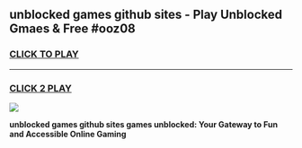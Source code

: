 
## unblocked games github sites - Play Unblocked Gmaes & Free #ooz08
<h3>
<a href="https://premium.freeplayer.one?title=unblocked_games_github_sites&ref=03M">CLICK TO PLAY</a></h3>
<hr>

<h3>
<a href="https://premium.freeplayer.one?title=unblocked_games_github_sites&ref=03M">CLICK 2 PLAY</a>
  
</h3>

<a href="https://premium.freeplayer.one?title=unblocked_games_github_sites&ref=03M"><img src="https://clearcache.store/games.png"></a>


**unblocked games github sites games unblocked: Your Gateway to Fun and Accessible Online Gaming**
